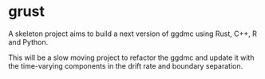 # grust
A skeleton project aims to build a next version of ggdmc using Rust, C++, R and Python.

This will be a slow moving project to refactor the ggdmc and update it with the time-varying components in the drift rate and boundary separation. 
